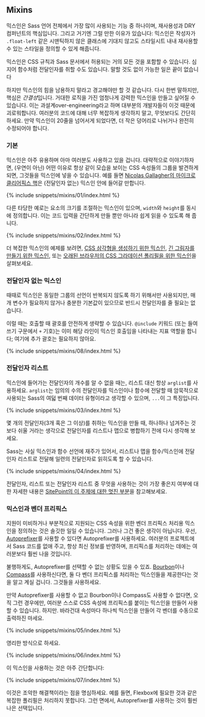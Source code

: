 
## Mixins

믹스인은 Sass 언어 전체에서 가장 많이 사용되는 기능 중 하나이며, 재사용성과 DRY 컴퍼넌트의 핵심입니다. 그리고 거기엔 그럴 만한 이유가 있습니다: 믹스인은 작성자가 `.float-left` 같은 시맨틱하지 않은 클래스에 기대지 않고도 스타일시트 내내 재사용할 수 있는 스타일을 정의할 수 있게 해줍니다.

믹스인은 CSS 규칙과 Sass 문서에서 허용되는 거의 모든 것을 포함할 수 있습니다. 심지어 함수처럼 전달인자를 취할 수도 있습니다. 말할 것도 없이 가능한 일은 끝이 없습니다

하지만 믹스인의 힘을 남용하지 말라고 경고해야만 할 것 같습니다. 다시 한번 말하지만, 핵심은 *간결성*입니다. 거대한 로직을 가진 엄청나게 강력한 믹스인을 만들고 싶어질 수 있습니다. 이는 과설계over-engineering라고 하며 대부분의 개발자들이 이것 때문에 괴로워합니다. 여러분의 코드에 대해 너무 복잡하게 생각하지 말고, 무엇보다도 간단히 하세요. 만약 믹스인이 20줄을 넘어서게 되었다면, 더 작은 덩어리로 나뉘거나 완전히 수정되어야 합니다.

### 기본

믹스인은 아주 유용하며 아마 여러분도 사용하고 있을 겁니다. 대략적으로 이야기하자면, (우연이 아닌) 어떤 이유로 항상 같이 모습을 보이는 CSS 속성들의 그룹을 발견하게 되면, 그것들을 믹스인에 넣을 수 있습니다. 예를 들면 [Nicolas Gallagher의 마이크로 클리어픽스 핵](http://nicolasgallagher.com/micro-clearfix-hack/)은 (전달인자 없는) 믹스인 안에 들어갈 만합니다.

{% include snippets/mixins/01/index.html %}

다른 타당한 예로는 요소의 크기를 조절하는 믹스인이 있으며, `width`와 `height`를 동시에 정의합니다. 이는 코드 입력을 간단하게 만들 뿐만 아니라 쉽게 읽을 수 있도록 해 줍니다.

{% include snippets/mixins/02/index.html %}

더 복잡한 믹스인의 예제를 보려면, [CSS 삼각형을 생성하기 위한 믹스인](https://www.sitepoint.com/sass-mixin-css-triangles/), [긴 그림자를 만들기 위한 믹스인](https://www.sitepoint.com/ultimate-long-shadow-sass-mixin/), 또는 [오래된 브라우저의 CSS 그라데이션 폴리필을 위한 믹스인](https://www.sitepoint.com/building-linear-gradient-mixin-sass/)을 살펴보세요.

### 전달인자 없는 믹스인

때때로 믹스인은 동일한 그룹의 선언이 반복되지 않도록 하기 위해서만 사용되지만, 매개 변수가 필요하지 않거나 충분한 기본값이 있으므로 반드시 전달인자를 줄 필요는 없습니다.

이럴 때는 호출할 때 괄호를 안전하게 생략할 수 있습니다. `@include` 키워드 (또는 들여쓰기 구문에서 `+` 기호)는 이미 해당 라인이 믹스인 호출임을 나타내는 지표 역할을 합니다; 여기에 추가 괄호는 필요하지 않아요.

{% include snippets/mixins/08/index.html %}

### 전달인자 리스트

믹스인에 들어가는 전달인자의 개수를 알 수 없을 때는, 리스트 대신 항상 `arglist`를 사용하세요. `arglist`는 임의의 수의 전달인자를 믹스인이나 함수에 전달할 때 암묵적으로 사용되는 Sass의 여덟 번째 데이터 유형이라고 생각할 수 있으며, `...`이 그 특징입니다.

{% include snippets/mixins/03/index.html %}

몇 개의 전달인자(3개 혹은 그 이상)를 취하는 믹스인을 만들 때, 하나하나 넘겨주는 것보다 쉬울 거라는 생각으로 전달인자를 리스트나 맵으로 병합하기 전에 다시 생각해 보세요.

Sass는 사실 믹스인과 함수 선언에 재주가 있어서, 리스트나 맵을 함수/믹스인에 전달인자 리스트로 전달해 일련의 전달인자로 읽히도록 할 수 있습니다.

{% include snippets/mixins/04/index.html %}

전달인자, 리스트 또는 전달인자 리스트 중 무엇을 사용하는 것이 가장 좋은지 여부에 대한 자세한 내용은 [SitePoint의 이 주제에 대한 멋진 부분](https://www.sitepoint.com/sass-multiple-arguments-lists-or-arglist/)을 참고해보세요.

### 믹스인과 벤더 프리픽스

지원이 미비하거나 부분적으로 지원되는 CSS 속성을 위한 벤더 프리픽스 처리용 믹스인을 정의하는 것은 솔깃한 일일 수 있습니다. 그러나 그건 좋은 생각이 아닙니다. 우선, [Autoprefixer](https://github.com/postcss/autoprefixer)를 사용할 수 있다면 Autoprefixer를 사용하세요. 여러분의 프로젝트에서 Sass 코드를 없애 주고, 항상 최신 정보를 반영하며, 프리픽스를 처리하는 데에는 여러분보다 훨씬 나을 것입니다.

불행하게도, Autoprefixer를 선택할 수 없는 상황도 있을 수 있죠. [Bourbon](https://bourbon.io/)이나 [Compass](http://compass-style.org/)를 사용하신다면, 둘 다 벤더 프리픽스를 처리하는 믹스인들을 제공한다는 것을 알고 계실 겁니다. 그것들을 사용하세요.

만약 Autoprefixer를 사용할 수 없고 Bourbon이나 Compass도 사용할 수 없다면, 오직 그런 경우에만, 여러분 스스로 CSS 속성에 프리픽스를 붙이는 믹스인을 만들어 사용할 수 있습니다. 하지만. 바라건대 속성마다 하나씩 믹스인을 만들어 각 벤더를 수동으로 출력하진 마세요.

{% include snippets/mixins/05/index.html %}

영리한 방식으로 하세요.

{% include snippets/mixins/06/index.html %}

이 믹스인을 사용하는 것은 아주 간단합니다:

{% include snippets/mixins/07/index.html %}

이것은 조악한 해결책이라는 점을 명심하세요. 예를 들면, Flexbox에 필요한 것과 같은 복잡한 폴리필은 처리하지 못합니다. 그런 면에서, Autoprefixer를 사용하는 것이 훨씬 나은 선택입니다.
